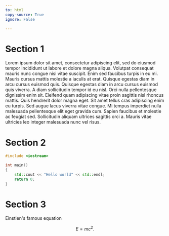 ```yaml
---
to: html
copy-source: True
ignore: False

---
```


# Section 1

Lorem ipsum dolor sit amet, consectetur adipiscing elit, sed do eiusmod tempor incididunt ut labore et dolore magna aliqua. Volutpat consequat mauris nunc congue nisi vitae suscipit. Enim sed faucibus turpis in eu mi. Mauris cursus mattis molestie a iaculis at erat. Quisque egestas diam in arcu cursus euismod quis. Quisque egestas diam in arcu cursus euismod quis viverra. A diam sollicitudin tempor id eu nisl. Orci nulla pellentesque dignissim enim sit. Eleifend quam adipiscing vitae proin sagittis nisl rhoncus mattis. Quis hendrerit dolor magna eget. Sit amet tellus cras adipiscing enim eu turpis. Sed augue lacus viverra vitae congue. Mi tempus imperdiet nulla malesuada pellentesque elit eget gravida cum. Sapien faucibus et molestie ac feugiat sed. Sollicitudin aliquam ultrices sagittis orci a. Mauris vitae ultricies leo integer malesuada nunc vel risus.

# Section 2

~~~cpp
#include <iostream>

int main()
{
    std::cout << "Hello world" << std::endl;
    return 0;
}
~~~

# Section 3

Einstien's famous equation

$$
E = m c^2.
$$

